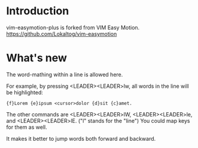 # Introduction

vim-easymotion-plus is forked from VIM Easy Motion.
https://github.com/Lokaltog/vim-easymotion

# What's new

The word-mathing within a line is allowed here.

For example, by pressing \<LEADER\>\<LEADER\>lw, all words in the line will be highlighted:

    {f}Lorem {e}ipsum <cursor>dolor {d}sit {c}amet.

The other commands are \<LEADER\>\<LEADER\>lW, \<LEADER\>\<LEADER\>le, and \<LEADER\>\<LEADER\>lE. ("l" stands for the "line")
You could map keys for them as well.

It makes it better to jump words both forward and backward.

